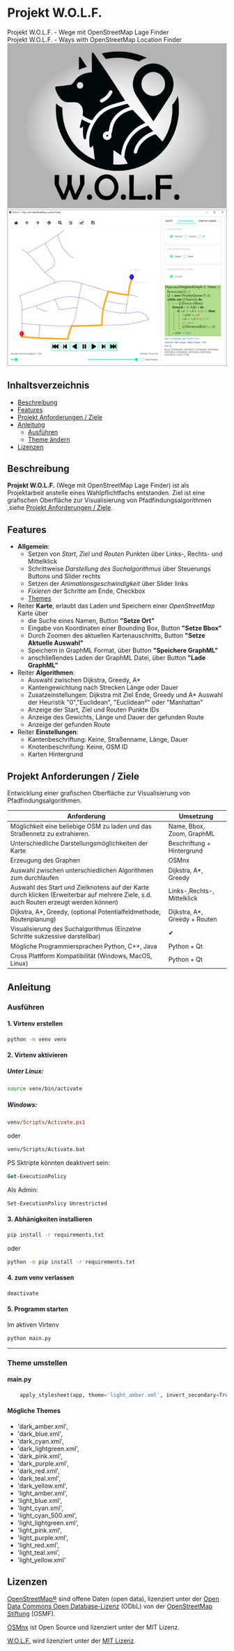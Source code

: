 # Projekt W.O.L.F.
Projekt W.O.L.F. - Wege mit OpenStreetMap Lage Finder  
Projekt W.O.L.F. - Ways with OpenStreetMap Location Finder  
![wolf](gfx/wolf_splashscreen.png)  
![beispiel](gfx/beispiel.png)

## Inhaltsverzeichnis
- [Beschreibung](#beschreibung)
- [Features](#features)
- [Projekt Anforderungen / Ziele](#projekt-anforderungen--ziele)
- [Anleitung](#anleitung)
    - [Ausführen](#ausführen)
    - [Theme ändern](#theme-umstellen)
- [Lizenzen](#lizenzen)
## Beschreibung
**Projekt W.O.L.F.** (Wege mit OpenStreetMap Lage Finder) ist als Projektarbeit anstelle eines Wahlpflichtfachs entstanden. Ziel ist eine grafischen Oberfläche zur Visualisierung von Pfadfindungsalgorithmen ,siehe [Projekt Anforderungen / Ziele](#projekt-anforderungen--ziele).

## Features
- **Allgemein**:
    - Setzen von *Start*, *Ziel* und *Routen* Punkten über Links-, Rechts- und Mittelklick
    - Schrittweise *Darstellung des Suchalgorithmus* über Steuerungs Buttons und Slider rechts
    - Setzen der *Animationsgeschwindigkeit* über Slider links
    - *Fixieren* der Schritte am Ende, Checkbox
    - [Themes](#theme-umstellen)
- Reiter **Karte**, erlaubt das Laden und Speichern einer *OpenStreetMap* Karte über
    - die Suche eines Namen, Button **"Setze Ort"**
    - Eingabe von Koordinaten einer Bounding Box, Button **"Setze Bbox"**
    - Durch Zoomen des aktuellen Kartenauschnitts, Button **"Setze Aktuelle Auswahl"**
    - Speichern in GraphML Format, über Button **"Speichere GraphML"**
    - anschließendes Laden der GraphML Datei, über Button **"Lade GraphML"**
- Reiter **Algorithmen**:
    - Auswahl zwischen Dijkstra, Greedy, A*
    - Kantengewichtung nach Strecken Länge oder Dauer
    - Zusatzeinstellungen: Dijkstra mit Ziel Ende, Greedy und A* Auswahl der Heuristik "0","Euclidean", "Euclidean²" oder "Manhattan"
    - Anzeige der Start, Ziel und Routen Punkte IDs
    - Anzeige des Gewichts, Länge und Dauer der gefunden Route
    - Anzeige der gefunden Route
- Reiter **Einstellungen**:
    - Kantenbeschriftung: Keine, Straßenname, Länge, Dauer
    - Knotenbeschrifung: Keine, OSM ID
    - Karten Hintergrund

## Projekt Anforderungen / Ziele
Entwicklung einer grafischen Oberfläche zur Visualisierung von Pfadfindungsalgorithmen.

| Anforderung | Umsetzung |
| --- | --- |
| Möglichkeit eine beliebige OSM zu laden und das Straßennetz zu extrahieren. | Name, Bbox, Zoom, GraphML 
| Unterschiedliche Darstellungsmöglichkeiten der Karte | Beschriftung + Hintergrund
| Erzeugung des Graphen | OSMnx
| Auswahl zwischen unterschiedlichen Algorithmen zum durchlaufen | Dijkstra, A*, Greedy
| Auswahl des Start und Zielknotens auf der Karte durch klicken (Erweiterbar auf mehrere Ziele, s.d. auch Routen erzeugt werden können) | Links-,Rechts-, Mittelklick
| Dijkstra, A*, Greedy, (optional Potentialfeldmethode, Routenplanung) | Dijkstra, A*, Greedy + Routen
| Visualisierung des Suchalgorithmus (Einzelne Schritte sukzessive darstellbar) | ✔
| Mögliche Programmiersprachen Python, C++, Java | Python + Qt
| Cross Plattform Kompatibilität (Windows, MacOS, Linux) | Python + Qt

## Anleitung
### Ausführen
#### 1. Virtenv erstellen
``` bash
python -m venv venv
```
#### 2. Virtenv aktivieren

##### Unter Linux:
``` bash
source venv/bin/activate
```

##### Windows:
``` ps
venv/Scripts/Activate.ps1
```
oder
``` bat
venv/Scripts/Activate.bat
```
PS Sktripte könnten deaktivert sein:
``` ps
Get-ExecutionPolicy
```
Als Admin:
``` ps
Set-ExecutionPolicy Unrestricted
```

#### 3. Abhänigkeiten installieren
``` bash
pip install -r requirements.txt
```
oder
``` bash
python -m pip install -r requirements.txt
```

#### 4. zum venv verlassen

``` bash
deactivate
```
#### 5. Programm starten
Im aktiven Virtenv
``` bash
python main.py
```
---
### Theme umstellen
#### main.py
``` python
    apply_stylesheet(app, theme='light_amber.xml', invert_secondary=True)
```
#### Mögliche Themes
- 'dark_amber.xml',
- 'dark_blue.xml',
- 'dark_cyan.xml',
- 'dark_lightgreen.xml',
- 'dark_pink.xml',
- 'dark_purple.xml',
- 'dark_red.xml',
- 'dark_teal.xml',
- 'dark_yellow.xml',
- 'light_amber.xml',
- 'light_blue.xml',
- 'light_cyan.xml',
- 'light_cyan_500.xml',
- 'light_lightgreen.xml',
- 'light_pink.xml',
- 'light_purple.xml',
- 'light_red.xml',
- 'light_teal.xml',
- 'light_yellow.xml'

## Lizenzen
[OpenStreetMap®](https://www.openstreetmap.org/copyright) sind offene Daten (open data), lizenziert unter der [Open Data Commons Open Database-Lizenz](https://opendatacommons.org/licenses/odbl/1) (ODbL) von der [OpenStreetMap Stiftung](https://osmfoundation.org/) (OSMF).

[OSMnx](https://osmnx.readthedocs.io/en/stable/) ist Open Source und lizenziert unter der MIT Lizenz.

[W.O.L.F.](https://github.com/georgmangold/wolf) wird lizenziert unter der [MIT Lizenz](https://choosealicense.com/licenses/mit/).